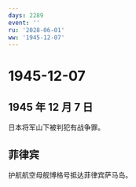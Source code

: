 ```yaml
---
days: 2289
event: ''
ru: '2028-06-01'
ww: '1945-12-07'
---
```


# 1945-12-07

## 1945 年 12 月 7 日

日本将军山下被判犯有战争罪。

## 菲律宾

护航航空母舰博格号抵达菲律宾萨马岛。
